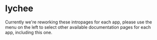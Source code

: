 # lychee

Currently we're reworking these intropages for each app, please use the menu on the left to select other available documentation pages for each app, including this one.
